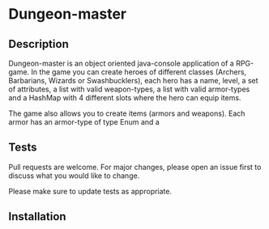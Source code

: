 # Dungeon-master

## Description

Dungeon-master is an object oriented java-console application of a RPG-game. In the game you can create heroes of different classes
(Archers, Barbarians, Wizards or Swashbucklers), each hero has a name, level, a set of attributes, a list with valid weapon-types,
a list with valid armor-types and a HashMap with 4 different slots where the hero can equip items.

The game also allows you to create items (armors and weapons). Each armor has an armor-type of type Enum and a

## Tests

Pull requests are welcome. For major changes, please open an issue first
to discuss what you would like to change.

Please make sure to update tests as appropriate.

## Installation
